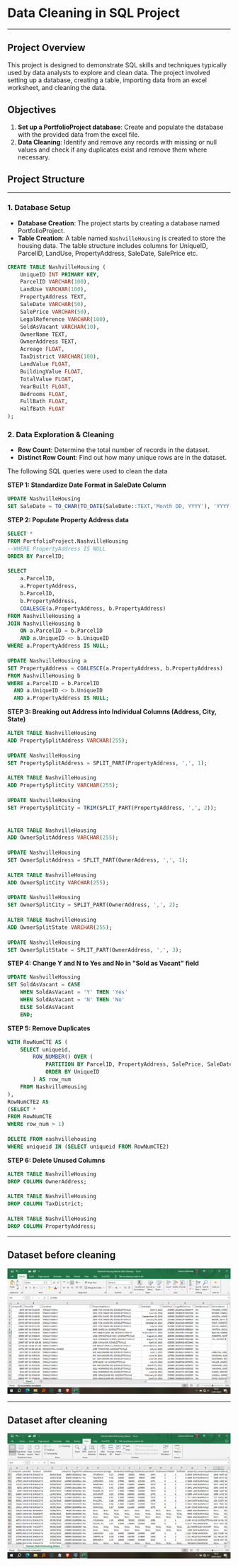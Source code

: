 # Data Cleaning in SQL Project
---
## Project Overview

This project is designed to demonstrate SQL skills and techniques typically used by data analysts to explore and clean data. The project involved setting up a database, creating a table, importing data from an excel worksheet, and cleaning the data.

## Objectives

1. **Set up a PortfolioProject database**: Create and populate the database with the provided data from the excel file.
2. **Data Cleaning**: Identify and remove any records with missing or null values and check if any duplicates exist and remove them where necessary.

## Project Structure
---
### 1. Database Setup

- **Database Creation**: The project starts by creating a database named PortfolioProject.
- **Table Creation**: A table named `NashvilleHousing` is created to store the housing data. The table structure includes columns for UniqueID, ParcelID, LandUse, PropertyAddress, SaleDate, SalePrice etc. 

```sql
CREATE TABLE NashvilleHousing (
    UniqueID INT PRIMARY KEY,
    ParcelID VARCHAR(100),
    LandUse VARCHAR(100),
    PropertyAddress TEXT,
    SaleDate VARCHAR(50),
    SalePrice VARCHAR(50),
    LegalReference VARCHAR(100),
    SoldAsVacant VARCHAR(10),
    OwnerName TEXT,
    OwnerAddress TEXT,
    Acreage FLOAT,
    TaxDistrict VARCHAR(100),
    LandValue FLOAT,
    BuildingValue FLOAT,
    TotalValue FLOAT,
    YearBuilt FLOAT,
    Bedrooms FLOAT,
    FullBath FLOAT,
    HalfBath FLOAT
);

```
### 2. Data Exploration & Cleaning

- **Row Count**: Determine the total number of records in the dataset.
- **Distinct Row Count**: Find out how many unique rows are in the dataset.

The following SQL queries were used to clean the data

**STEP 1: Standardize Date Format in SaleDate Column**

```sql
UPDATE NashvilleHousing
SET SaleDate = TO_CHAR(TO_DATE(SaleDate::TEXT,'Month DD, YYYY'), 'YYYY-MM-DD');

```


**STEP 2: Populate Property Address data**

```sql
SELECT *
FROM PortfolioProject.NashvilleHousing
--WHERE PropertyAddress IS NULL
ORDER BY ParcelID;

SELECT 
    a.ParcelID, 
    a.PropertyAddress, 
    b.ParcelID, 
    b.PropertyAddress, 
    COALESCE(a.PropertyAddress, b.PropertyAddress)
FROM NashvilleHousing a
JOIN NashvilleHousing b
    ON a.ParcelID = b.ParcelID
    AND a.UniqueID <> b.UniqueID
WHERE a.PropertyAddress IS NULL;

UPDATE NashvilleHousing a
SET PropertyAddress = COALESCE(a.PropertyAddress, b.PropertyAddress)
FROM NashvilleHousing b
WHERE a.ParcelID = b.ParcelID
  AND a.UniqueID <> b.UniqueID
  AND a.PropertyAddress IS NULL;

```

**STEP 3: Breaking out Address into Individual Columns (Address, City, State)**

```sql
ALTER TABLE NashvilleHousing
ADD PropertySplitAddress VARCHAR(255);

UPDATE NashvilleHousing
SET PropertySplitAddress = SPLIT_PART(PropertyAddress, ',', 1);

ALTER TABLE NashvilleHousing
ADD PropertySplitCity VARCHAR(255);

UPDATE NashvilleHousing
SET PropertySplitCity = TRIM(SPLIT_PART(PropertyAddress, ',', 2));


ALTER TABLE NashvilleHousing
ADD OwnerSplitAddress VARCHAR(255);

UPDATE NashvilleHousing
SET OwnerSplitAddress = SPLIT_PART(OwnerAddress, ',', 1);

ALTER TABLE NashvilleHousing
ADD OwnerSplitCity VARCHAR(255);

UPDATE NashvilleHousing
SET OwnerSplitCity = SPLIT_PART(OwnerAddress, ',', 2);

ALTER TABLE NashvilleHousing
ADD OwnerSplitState VARCHAR(255);

UPDATE NashvilleHousing
SET OwnerSplitState = SPLIT_PART(OwnerAddress, ',', 3);

```

**STEP 4: Change Y and N to Yes and No in "Sold as Vacant" field**
```sql
UPDATE NashvilleHousing
SET SoldAsVacant = CASE 
    WHEN SoldAsVacant = 'Y' THEN 'Yes'
    WHEN SoldAsVacant = 'N' THEN 'No'
    ELSE SoldAsVacant
    END;

```
**STEP 5: Remove Duplicates**
```sql
WITH RowNumCTE AS (
    SELECT uniqueid,
        ROW_NUMBER() OVER (
            PARTITION BY ParcelID, PropertyAddress, SalePrice, SaleDate, LegalReference
            ORDER BY UniqueID
        ) AS row_num
    FROM NashvilleHousing
),
RowNumCTE2 AS
(SELECT *
FROM RowNumCTE
WHERE row_num > 1)

DELETE FROM nashvillehousing
WHERE uniqueid IN (SELECT uniqueid FROM RowNumCTE2)
```

**STEP 6: Delete Unused Columns**
```sql
ALTER TABLE NashvilleHousing
DROP COLUMN OwnerAddress;

ALTER TABLE NashvilleHousing
DROP COLUMN TaxDistrict; 

ALTER TABLE NashvilleHousing
DROP COLUMN PropertyAddress; 
```
---
## Dataset before cleaning
![dataset before cleaning](https://github.com/Gavercio97/Data-Cleaning-in-SQL-Project/blob/main/assets/images/Before_cleaning1.png)

---
## Dataset after cleaning
![Dataset after cleaning](https://github.com/Gavercio97/Data-Cleaning-in-SQL-Project/blob/main/assets/images/After_cleaning.png)
